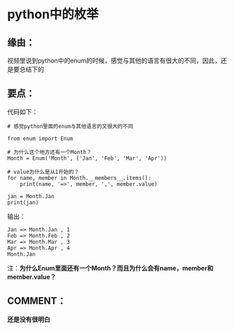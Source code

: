 # python中的枚举



## 缘由：


视频里说到python中的enum的时候，感觉与其他的语言有很大的不同，因此，还是要总结下的


## 要点：


代码如下：


    # 感觉python里面的enum与其他语言的又很大的不同

    from enum import Enum

    # 为什么这个地方还有一个Month？
    Month = Enum('Month', ('Jan', 'Feb', 'Mar', 'Apr'))

    # value为什么是从1开始的？
    for name, member in Month.__members__.items():
        print(name, '=>', member, ',', member.value)

    jan = Month.Jan
    print(jan)


输出：


    Jan => Month.Jan , 1
    Feb => Month.Feb , 2
    Mar => Month.Mar , 3
    Apr => Month.Apr , 4
    Month.Jan


注：**为什么Enum里面还有一个Month？而且为什么会有name，member和member.value？**


## COMMENT：


**还是没有很明白**
